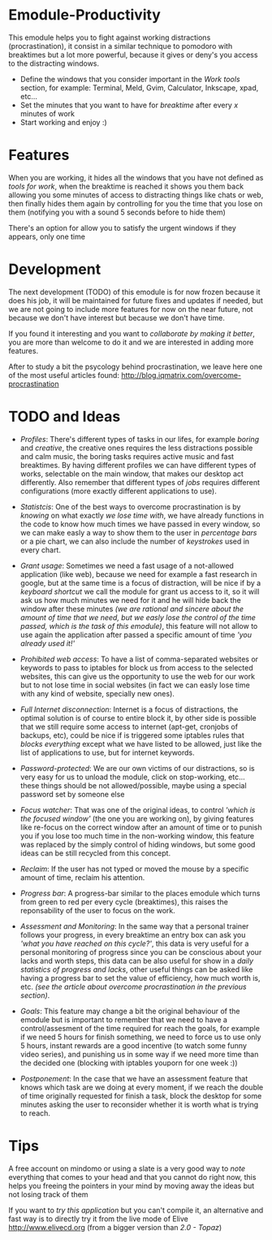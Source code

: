 Emodule-Productivity
====================

This emodule helps you to fight against working distractions (procrastination), it consist in a similar technique to pomodoro with breaktimes but a lot more powerful, because it gives or deny's you access to the distracting windows. 

 * Define the windows that you consider important in the _Work tools_ section, for example: Terminal, Meld, Gvim, Calculator, Inkscape, xpad, etc...
 * Set the minutes that you want to have for _breaktime_ after every _x_ minutes of work
 * Start working and enjoy :)


Features
========

When you are working, it hides all the windows that you have not defined as _tools for work_, when the breaktime is reached it shows you them back allowing you some minutes of access to distracting things like chats or web, then finally hides them again by controlling for you the time that you lose on them (notifying you with a sound 5 seconds before to hide them)

There's an option for allow you to satisfy the urgent windows if they appears, only one time


Development
===========

The next development (TODO) of this emodule is for now frozen because it does his job, it will be maintained for future fixes and updates if needed, but we are not going to include more features for now on the near future, not because we don't have interest but because we don't have time.

If you found it interesting and you want to *collaborate by making it better*, you are more than welcome to do it and we are interested in adding more features.

After to study a bit the psycology behind procrastination, we leave here one of the most useful articles found: http://blog.iqmatrix.com/overcome-procrastination


TODO and Ideas
==============

 * *Profiles*: There's different types of tasks in our lifes, for example _boring_ and _creative_, the creative ones requires the less distractions possible and calm music, the boring tasks requires active music and fast breaktimes. By having different profiles we can have different types of works, selectable on the main window, that makes our desktop act differently. Also remember that different types of _jobs_ requires different configurations (more exactly different applications to use).

 * *Statistcis*: One of the best ways to overcome procrastination is by *knowing* on what exactly _we lose time with_, we have already functions in the code to know how much times we have passed in every window, so we can make easly a way to show them to the user in *percentage bars* or a pie chart, we can also include the number of *keystrokes* used in every chart.

 * *Grant usage*: Sometimes we need a fast usage of a not-allowed application (like web), because we need for example a fast research in google, but at the same time is a focus of distraction, will be nice if by a _keyboard shortcut_ we call the module for grant us access to it, so it will ask us how much minutes we need for it and he will hide back the window after these minutes _(we are rational and sincere about the amount of time that we need, but we easly lose the control of the time passed, which is the task of this emodule)_, this feature will not allow to use again the application after passed a specific amount of time _'you already used it!'_

 * *Prohibited web access*: To have a list of comma-separated websites or keywords to pass to iptables for block us from access to the selected websites, this can give us the opportunity to use the web for our work but to not lose time in social websites (in fact we can easly lose time with any kind of website, specially new ones).

 * *Full Internet disconnection*: Internet is a focus of distractions, the optimal solution is of course to entire block it, by other side is possible that we still require some access to internet (apt-get, cronjobs of backups, etc), could be nice if is triggered some iptables rules that *blocks everything* except what we have listed to be allowed, just like the list of applications to use, but for internet keywords.

 * *Password-protected*: We are our own victims of our distractions, so is very easy for us to unload the module, click on stop-working, etc... these things should be not allowed/possible, maybe using a special password set by someone else

 * *Focus watcher*: That was one of the original ideas, to control _'which is the focused window'_ (the one you are working on), by giving features like re-focus on the correct window after an amount of time or to punish you if you lose too much time in the non-working window, this feature was replaced by the simply control of hiding windows, but some good ideas can be still recycled from this concept.

 * *Reclaim*: If the user has not typed or moved the mouse by a specific amount of time, reclaim his attention.

 * *Progress bar*: A progress-bar similar to the places emodule which turns from green to red per every cycle (breaktimes), this raises the reponsability of the user to focus on the work.

 * *Assessment and Monitoring*: In the same way that a personal trainer follows your progress, in every breaktime an entry box can ask you _'what you have reached on this cycle?'_, this data is very useful for a personal monitoring of progress since you can be conscious about your lacks and worth steps, this data can be also useful for show in a _daily statistics of progress and lacks_, other useful things can be asked like having a progress bar to set the value of efficiency, how much worth is, etc. _(see the article about overcome procrastination in the previous section)_.

 * *Goals*: This feature may change a bit the original behaviour of the emodule but is important to remember that we need to have a control/assesment of the time required for reach the goals, for example if we need 5 hours for finish something, we need to force us to use only 5 hours, instant rewards are a good incentive (to watch some funny video series), and punishing us in some way if we need more time than the decided one (blocking with iptables youporn for one week :))

 * *Postponement*: In the case that we have an assessment feature that knows which task are we doing at every moment, if we reach the double of time originally requested for finish a task, block the desktop for some minutes asking the user to reconsider whether it is worth what is trying to reach.



Tips
====

A free account on mindomo or using a slate is a very good way to _note_ everything that comes to your head and that you cannot do right now, this helps you freeing the pointers in your mind by moving away the ideas but not losing track of them

If you want to *try this application* but you can't compile it, an alternative and fast way is to directly try it from the live mode of Elive http://www.elivecd.org (from a bigger version than _2.0 - Topaz_)






